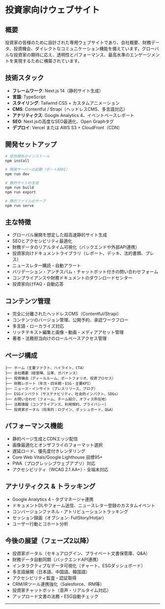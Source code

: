 # 投資家向けウェブサイト

## 概要

投資家の皆様のために設計された専用ウェブサイトであり、会社概要、財務データ、投資機会、ダイレクトなコミュニケーション機能を備えています。グローバルな投資家の期待に応え、透明性とパフォーマンス、最高水準のエンゲージメントを実現するために構築されています。

## 技術スタック

* **フレームワーク**: Next.js 14（静的サイト生成）
* **言語**: TypeScript
* **スタイリング**: Tailwind CSS + カスタムアニメーション
* **CMS**: Contentful / Strapi（ヘッドレスCMS、多言語対応）
* **アナリティクス**: Google Analytics 4、イベントベースレポート
* **SEO**: Next.jsの高度なSEO最適化、Open Graphタグ
* **デプロイ**: Vercel または AWS S3 + CloudFront（CDN）

## 開発セットアップ

```bash
# 依存関係のインストール
npm install

# 開発サーバーの起動（ポート3001）
npm run dev

# 静的サイトの生成
npm run build
npm run export

# 静的ファイルのサーブ
npm run serve
```

## 主な特徴

* グローバル展開を想定した超高速静的サイト生成
* SEOとアクセシビリティ最適化
* 財務データのリアルタイム可視化（バックエンドや外部API連携）
* 投資家向けドキュメントライブラリ（レポート、デッキ、法的書類、プレス）
* ニュースレター購読・自動アラート
* バリデーション・アンチスパム・チャットボット付きの問い合わせフォーム
* コンプライアンスや財務ドキュメントのダウンロードセンター
* 投資家向けFAQ・自動応答

## コンテンツ管理

* 完全に分離されたヘッドレスCMS（Contentful/Strapi）
* コンテンツのバージョン管理、公開予約、承認ワークフロー
* 多言語・ローカライズ対応
* リッチテキスト編集と画像・動画・メディアアセット管理
* 著者・法務担当向けのロールベースアクセス管理

## ページ構成

```
├── ホーム（主要ファクト、ハイライト、CTA）
├── 会社概要（経営陣、沿革、ガバナンス）
├── 投資機会（ディールルーム、ポートフォリオ、投資プロセス）
├── 財務レポート（年次・四半期・ESG・主要KPI）
├── ニュース・インサイト（プレスリリース、ブログ）
├── ESGインパクト（サステナビリティ、社会的インパクト、SDGs）
├── お問い合わせ（フォーム、チーム紹介、オフィス所在地）
├── 法務情報（コンプライアンス、利用規約、プライバシー）
└── 投資家ポータル（将来的：ログイン、ダッシュボード、Q&A）
```

## パフォーマンス機能

* 静的ページ生成とCDNエッジ配信
* 画像最適化とオンザフライのフォーマット選択
* 遅延ロード、優先度付きレンダリング
* Core Web Vitals/Google Lighthouse 目標95+
* PWA（プログレッシブウェブアプリ）対応
* アクセシビリティ（WCAG 2.1 AA+）・全端末対応

## アナリティクス & トラッキング

* Google Analytics 4・タグマネージャ連携
* ドキュメントDLやフォーム送信、ニュースレター登録のカスタムイベント
* コンバージョンファネル・アトリビューショントラッキング
* セッション録画（オプション: FullStory/Hotjar）
* ユーザー行動とコホート分析

## 今後の展望（フェーズ2以降）

* 投資家ポータル（セキュアログイン、プライベート文書保管庫、Q\&A）
* 財務データ自動同期（バックエンドAPI連携）
* インタラクティブなデータ可視化（チャート、ESGダッシュボード）
* 多言語展開（日本語、中国語、韓国語）
* アクセシビリティ監査・認証取得
* CRM/IRツール連携強化（Salesforce、IRM等）
* 投資家チャットボット（音声・リアルタイム対応）
* アップロード文書の法務・ESG自動チェック

---


